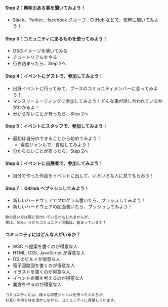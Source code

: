 #### Step 2：興味のある事を聞いてみよう！
- Slack、Twitter、facebook グループ、GitHub などで、気軽に聞いてみよう！

#### Step 3：コミュニティにあるものを使ってみよう！
- OSのイメージを焼いてみる
- チュートリアルをやる
- 行き詰まったら、Step 2へ

#### Step 4：イベントにゲストで、参加してみよう！
- 出展イベントに行ってみて、ブースのコミュニティメンバーに会ってみよう！
- マンスリーミーティングに参加してみよう！どんな事が話し合われているかがわかるよ！
- 分からないことが有ったら、Step 2へ

#### Step 5：イベントにスタッフで、参加してみよう！
- 最初は自分のできることから始めてみよう！
  - 得意ジャンルで、貢献してみよう！
- 分からないことが有ったら、Step 2へ

#### Step 6：イベントに出展者で、参加してみよう！
- 自分で作った作品をイベントに出して、いろいろな人に見てもらおう！

#### Step 7： GitHub へプッシュしてみよう！
- 新しいハードウェアでプログラム書いたら、プッシュしてみよう！
- 新しいハードウェアの図面書いたら、プッシュしてみよう！

```
勘の良い方は既に気付いているかもしれませんが、
実は、Step ４からコミュニティ活動は、始まっています！
```

#### コミュニティにはどんな人がいるか？
- W3C へ提案を書くのが得意な人
- HTML, CSS, JavaScript が得意な人
- OS のビルドが得意な人
- 電子回路図を書くのが得意な人
- イラストを書くのが得意な人
- イベント企画を考えるのが得意な人
- 裏方をやるのが得意な人

```
コミュニティには、様々な得意ジャンルを持った人たちが、
お互いの持ち味を活かしながら、コミュニティに貢献しています。
```
